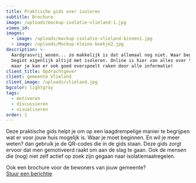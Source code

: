 ```yaml
---
title: Praktische gids over isoleren
subtitle: Brochure
image: /uploads/mockup-isolatie-vlieland-1.jpg
vimeo_id:
images:
  - image: /uploads/mockup-isolatie-vlieland-binnen1.jpg
  - image: /uploads/Mockup-kleine-boekje2.jpg
description: >-
  Aardgrasvrij wonen... zo makkelijk is dat allemaal nog niet. Waar begin je? Je
  begint eigenlijk altijd met isoleren. Online is hier van alles over te vinden,
  maar je kan er ook goed overspoelt raken door alle informatie!
client_title: Opdrachtgever
client: gemeente Vlieland
client_image: /uploads/vlieland.jpg
bgcolor: lightgray
tags:
  - motiveren
  - discussieren
  - visualiseren
order: 1
---
```


Deze praktische gids helpt je om op een laagdrempelige manier te begrijpen wat er voor jouw huis mogelijk is. Waar je moet beginnen. En wil je meer weten? dan gebruik je de QR-codes die in de gids staan. Deze gids zorgt ervoor dat men gemotiveerd raakt om aan de slag te gaan. Ook de mensen die (nog) niet zelf actief op zoek zijn gegaan naar isolatiemaatregelen.

Ook een brochure voor de bewoners van jouw gemeente?&nbsp;<br>[Stuur een berichtje](mailto:info@frisseplannen.nl?subject=Praktische%20gids%20over%20isoleren&amp;body=Beste%20Carli%2C%0AWij%20hebben%20interesse%20in%20een%20gids%20over%20isoleren%20voor%20onze%20gemeente...)<br>&nbsp;
